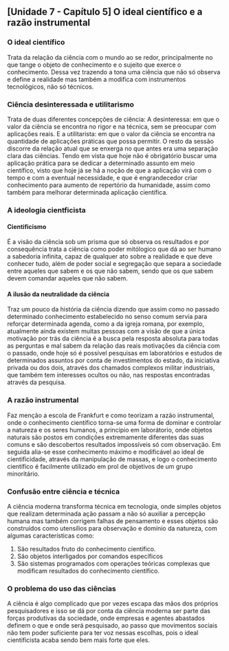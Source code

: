 ## [Unidade 7 - Capítulo 5] O ideal científico e a razão instrumental
### O ideal científico 
Trata da relação da ciência com o mundo ao se redor, principalmente no que tange o objeto de conhecimento e o 
sujeito que exerce o conhecimento. Dessa vez trazendo a tona uma ciência que não só observa e define a realidade 
mas também a modifica com instrumentos tecnológicos, não só técnicos.
### Ciência desinteressada e utilitarismo 
Trata de duas diferentes concepções de ciência: 
A desinteressa: em que o valor da ciência se encontra no rigor e na técnica, 
sem se preocupar com aplicações reais. E a utilitarista: em que o valor da 
ciência se encontra na quantidade de aplicações práticas que possa permitir.
O resto da sessão discorre da relação atual que se enxerga no que antes era 
uma separação clara das ciências. Tendo em vista que hoje não é obrigatório 
buscar uma aplicação prática para se dedicar a determinado assunto em meio 
científico, visto que hoje já se há a noção de que a aplicação virá com o 
tempo e com a eventual necessidade, e que é engrandecedor criar conhecimento
para aumento de repertório da humanidade, assim como também para melhorar 
determinada aplicação científica.
### A ideologia cientficista
#### Cientificismo 
É a visão da ciência sob um prisma que só observa os resultados e por 
consequência trata a ciẽncia como poder mitólogico que dá ao ser humano a 
sabedoria infinita, capaz de qualquer ato sobre a realidade e que deve 
conhecer tudo, além de poder social e segregação que separa a sociedade entre
aqueles que sabem e os que não sabem, sendo que os que sabem devem comandar 
aqueles que não sabem.
#### A ilusão da neutralidade da ciência
Traz um pouco da história da ciência dizendo que assim como no passado determinado 
conhecimento estabelecido no senso comum servia para reforçar determinada 
agenda, como a da igreja romana, por exemplo, atualmente ainda existem muitas
pessoas com a visão de que a única motivação por trás da ciência é a busca 
pela resposta absoluta para todas as perguntas e mal sabem da relação das 
reais motivações da ciência com o passado, onde hoje só é possível pesquisas 
em laboratórios e estudos de determinados assuntos por conta de investimentos 
do estado, da iniciativa privada ou dos dois, através dos chamados complexos 
militar industriais, que também tem interesses ocultos ou não, nas respostas 
encontradas através da pesquisa.
### A razão instrumental
Faz menção a escola de Frankfurt e como teorizam a razão instrumental, onde 
o conhecimento científico torna-se uma forma de dominar e controlar a natureza e 
os seres humanos, a princípio em laborátorio, onde objetos naturais são postos
em condições extremamente diferentes das suas comuns e são descobertos resultados 
impossíveis só com observação. Em seguida alia-se esse conhecimento máximo e 
modificável ao ideal de cientificidade, através da manipulação de massas, e 
logo o conhecimento científico é facilmente utilizado em prol de objetivos de 
um grupo minoritário. 
### Confusão entre ciência e técnica
A ciência moderna transforma técnica em tecnologia, onde simples objetos que 
realizam determinada ação passam a não só auxiliar a percepção humana mas 
também corrigem falhas de pensamento e esses objetos são construídos como 
utensílios para observação e domínio da natureza, com algumas características como: 
1. São resultados fruto do conhecimento científico.
2. São objetos interligados por comandos específicos
3. São sistemas programados com operações teóricas complexas que modificam resultados do conhecimento científico.
### O problema do uso das ciências
A ciência é algo complicado que por vezes escapa das mãos dos próprios pesquisadores e isso se dá por conta da ciência moderna ser parte das forças 
produtivas da sociedade, onde empresas e agentes abastados definem o que e onde 
será pesquisado, ao passo que movimentos sociais não tem poder suficiente 
para ter voz nessas escolhas, pois o ideal cientificista acaba sendo bem mais 
forte que eles. 